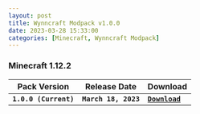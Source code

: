 ```yaml
---
layout: post
title: Wynncraft Modpack v1.0.0
date: 2023-03-28 15:33:00
categories: [Minecraft, Wynncraft Modpack]
---
```


### Minecraft 1.12.2

| Pack Version | Release Date | Download |
| --- | --- | --- |
| **`1.0.0 (Current)`** | **`March 18, 2023`** | [**`Download`**](https://github.com/CVXSL/Wynncraft-Modpack/releases/download/1.0.0/Wynncraft.Modpack-1.0.0.zip) |

<!--
<details>
<summary>Show all versions</summary>
<p>
| Pack Version | Release Date | Download |
| --- | --- | --- |
| **`1.0.0`** | **`March 18, 2023`** | [**`Download`**]() |
</p>
</details>
-->